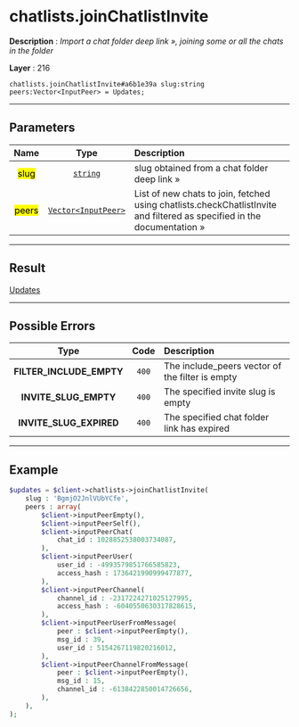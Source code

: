# chatlists.joinChatlistInvite

**Description** : *Import a chat folder deep link &raquo;, joining some or all the chats in the folder*

**Layer** : 216

```tl
chatlists.joinChatlistInvite#a6b1e39a slug:string peers:Vector<InputPeer> = Updates;
```

---

## Parameters

| Name | Type | Description |
| :---: | :---: | :--- |
| <mark>slug</mark> | [`string`](type/string) | slug obtained from a chat folder deep link » |
| <mark>peers</mark> | [`Vector<InputPeer>`](type/InputPeer) | List of new chats to join, fetched using chatlists.checkChatlistInvite and filtered as specified in the documentation » |

---

## Result

[Updates](type/Updates)

---

## Possible Errors

| Type | Code | Description |
| :---: | :---: | :--- |
| **FILTER_INCLUDE_EMPTY** | `400` | The include_peers vector of the filter is empty |
| **INVITE_SLUG_EMPTY** | `400` | The specified invite slug is empty |
| **INVITE_SLUG_EXPIRED** | `400` | The specified chat folder link has expired |

---

## Example

```php
$updates = $client->chatlists->joinChatlistInvite(
	slug : 'BgmjO2JnlVUbYCfe',
	peers : array(
		$client->inputPeerEmpty(),
		$client->inputPeerSelf(),
		$client->inputPeerChat(
			chat_id : 1028852538003734087,
		),
		$client->inputPeerUser(
			user_id : -4993579851766585823,
			access_hash : 1736421990999477877,
		),
		$client->inputPeerChannel(
			channel_id : -2317224271025127995,
			access_hash : -6040550630317828615,
		),
		$client->inputPeerUserFromMessage(
			peer : $client->inputPeerEmpty(),
			msg_id : 39,
			user_id : 5154267119820216012,
		),
		$client->inputPeerChannelFromMessage(
			peer : $client->inputPeerEmpty(),
			msg_id : 15,
			channel_id : -6138422850014726656,
		),
	),
);
```